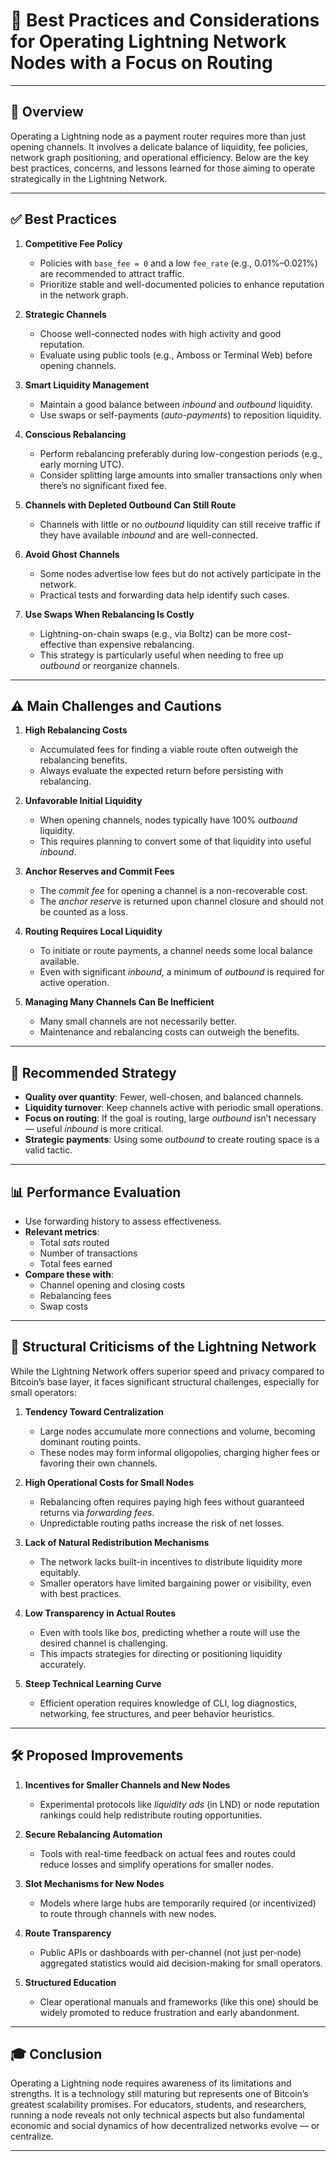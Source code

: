 # 📘 Best Practices and Considerations for Operating Lightning Network Nodes with a Focus on Routing

---

## 🧭 Overview

Operating a Lightning node as a payment router requires more than just opening channels. It involves a delicate balance of liquidity, fee policies, network graph positioning, and operational efficiency. Below are the key best practices, concerns, and lessons learned for those aiming to operate strategically in the Lightning Network.

---

## ✅ Best Practices

1. **Competitive Fee Policy**
   - Policies with `base_fee = 0` and a low `fee_rate` (e.g., 0.01%–0.021%) are recommended to attract traffic.
   - Prioritize stable and well-documented policies to enhance reputation in the network graph.

2. **Strategic Channels**
   - Choose well-connected nodes with high activity and good reputation.
   - Evaluate using public tools (e.g., Amboss or Terminal Web) before opening channels.

3. **Smart Liquidity Management**
   - Maintain a good balance between *inbound* and *outbound* liquidity.
   - Use swaps or self-payments (*auto-payments*) to reposition liquidity.

4. **Conscious Rebalancing**
   - Perform rebalancing preferably during low-congestion periods (e.g., early morning UTC).
   - Consider splitting large amounts into smaller transactions only when there’s no significant fixed fee.

5. **Channels with Depleted Outbound Can Still Route**
   - Channels with little or no *outbound* liquidity can still receive traffic if they have available *inbound* and are well-connected.

6. **Avoid Ghost Channels**
   - Some nodes advertise low fees but do not actively participate in the network.
   - Practical tests and forwarding data help identify such cases.

7. **Use Swaps When Rebalancing Is Costly**
   - Lightning-on-chain swaps (e.g., via Boltz) can be more cost-effective than expensive rebalancing.
   - This strategy is particularly useful when needing to free up *outbound* or reorganize channels.

---

## ⚠️ Main Challenges and Cautions

1. **High Rebalancing Costs**
   - Accumulated fees for finding a viable route often outweigh the rebalancing benefits.
   - Always evaluate the expected return before persisting with rebalancing.

2. **Unfavorable Initial Liquidity**
   - When opening channels, nodes typically have 100% *outbound* liquidity.
   - This requires planning to convert some of that liquidity into useful *inbound*.

3. **Anchor Reserves and Commit Fees**
   - The *commit fee* for opening a channel is a non-recoverable cost.
   - The *anchor reserve* is returned upon channel closure and should not be counted as a loss.

4. **Routing Requires Local Liquidity**
   - To initiate or route payments, a channel needs some local balance available.
   - Even with significant *inbound*, a minimum of *outbound* is required for active operation.

5. **Managing Many Channels Can Be Inefficient**
   - Many small channels are not necessarily better.
   - Maintenance and rebalancing costs can outweigh the benefits.

---

## 🧩 Recommended Strategy

- **Quality over quantity**: Fewer, well-chosen, and balanced channels.
- **Liquidity turnover**: Keep channels active with periodic small operations.
- **Focus on routing**: If the goal is routing, large *outbound* isn’t necessary — useful *inbound* is more critical.
- **Strategic payments**: Using some *outbound* to create routing space is a valid tactic.

---

## 📊 Performance Evaluation

- Use forwarding history to assess effectiveness.
- **Relevant metrics**:
  - Total *sats* routed
  - Number of transactions
  - Total fees earned
- **Compare these with**:
  - Channel opening and closing costs
  - Rebalancing fees
  - Swap costs

---

## 🧱 Structural Criticisms of the Lightning Network

While the Lightning Network offers superior speed and privacy compared to Bitcoin’s base layer, it faces significant structural challenges, especially for small operators:

1. **Tendency Toward Centralization**
   - Large nodes accumulate more connections and volume, becoming dominant routing points.
   - These nodes may form informal oligopolies, charging higher fees or favoring their own channels.

2. **High Operational Costs for Small Nodes**
   - Rebalancing often requires paying high fees without guaranteed returns via *forwarding fees*.
   - Unpredictable routing paths increase the risk of net losses.

3. **Lack of Natural Redistribution Mechanisms**
   - The network lacks built-in incentives to distribute liquidity more equitably.
   - Smaller operators have limited bargaining power or visibility, even with best practices.

4. **Low Transparency in Actual Routes**
   - Even with tools like *bos*, predicting whether a route will use the desired channel is challenging.
   - This impacts strategies for directing or positioning liquidity accurately.

5. **Steep Technical Learning Curve**
   - Efficient operation requires knowledge of CLI, log diagnostics, networking, fee structures, and peer behavior heuristics.

---

## 🛠️ Proposed Improvements

1. **Incentives for Smaller Channels and New Nodes**
   - Experimental protocols like *liquidity ads* (in LND) or node reputation rankings could help redistribute routing opportunities.

2. **Secure Rebalancing Automation**
   - Tools with real-time feedback on actual fees and routes could reduce losses and simplify operations for smaller nodes.

3. **Slot Mechanisms for New Nodes**
   - Models where large hubs are temporarily required (or incentivized) to route through channels with new nodes.

4. **Route Transparency**
   - Public APIs or dashboards with per-channel (not just per-node) aggregated statistics would aid decision-making for small operators.

5. **Structured Education**
   - Clear operational manuals and frameworks (like this one) should be widely promoted to reduce frustration and early abandonment.

---

## 🎓 Conclusion

Operating a Lightning node requires awareness of its limitations and strengths. It is a technology still maturing but represents one of Bitcoin’s greatest scalability promises. For educators, students, and researchers, running a node reveals not only technical aspects but also fundamental economic and social dynamics of how decentralized networks evolve — or centralize.

---
